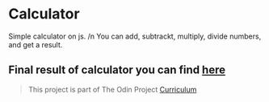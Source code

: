 # Calculator
 Simple calculator on js. /n You can add, subtrackt, multiply, divide numbers, and get a result.
 
 ## Final result of calculator you can find [here](https://digidr0.github.io/Calculator/)
  > This project is part of The Odin Project [Curriculum](https://www.theodinproject.com/paths/foundations/courses/foundations)
